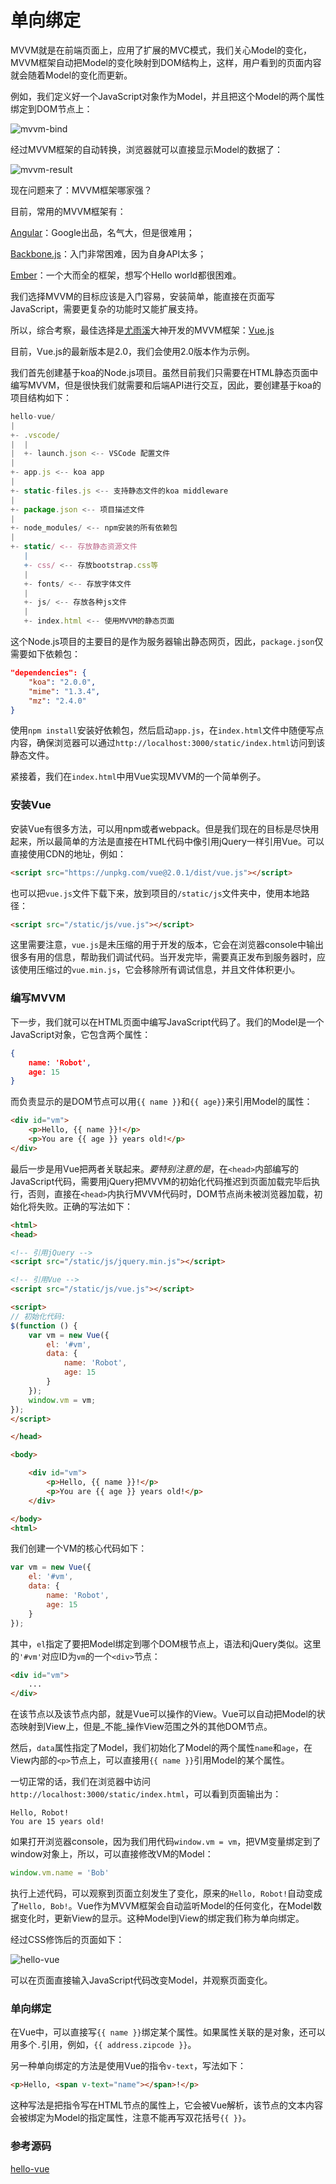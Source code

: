 # 单向绑定

MVVM就是在前端页面上，应用了扩展的MVC模式，我们关心Model的变化，MVVM框架自动把Model的变化映射到DOM结构上，这样，用户看到的页面内容就会随着Model的变化而更新。

例如，我们定义好一个JavaScript对象作为Model，并且把这个Model的两个属性绑定到DOM节点上：

![](/img/mvvm_bind.png "mvvm-bind")

经过MVVM框架的自动转换，浏览器就可以直接显示Model的数据了：

![](https://cdn.liaoxuefeng.com/cdn/files/attachments/001475710686439a7e9a5b4c2c743669f92214ba6e91fbb000/l "mvvm-result")

现在问题来了：MVVM框架哪家强？

目前，常用的MVVM框架有：

[Angular](https://angularjs.org/)：Google出品，名气大，但是很难用；

[Backbone.js](http://backbonejs.org/)：入门非常困难，因为自身API太多；

[Ember](http://emberjs.com/)：一个大而全的框架，想写个Hello world都很困难。

我们选择MVVM的目标应该是入门容易，安装简单，能直接在页面写JavaScript，需要更复杂的功能时又能扩展支持。

所以，综合考察，最佳选择是[尤雨溪](http://weibo.com/p/1005051761511274)大神开发的MVVM框架：[Vue.js](http://vuejs.org/)

目前，Vue.js的最新版本是2.0，我们会使用2.0版本作为示例。

我们首先创建基于koa的Node.js项目。虽然目前我们只需要在HTML静态页面中编写MVVM，但是很快我们就需要和后端API进行交互，因此，要创建基于koa的项目结构如下：

```js
hello-vue/
|
+- .vscode/
|  |
|  +- launch.json <-- VSCode 配置文件
|
+- app.js <-- koa app
|
+- static-files.js <-- 支持静态文件的koa middleware
|
+- package.json <-- 项目描述文件
|
+- node_modules/ <-- npm安装的所有依赖包
|
+- static/ <-- 存放静态资源文件
   |
   +- css/ <-- 存放bootstrap.css等
   |
   +- fonts/ <-- 存放字体文件
   |
   +- js/ <-- 存放各种js文件
   |
   +- index.html <-- 使用MVVM的静态页面
```

这个Node.js项目的主要目的是作为服务器输出静态网页，因此，`package.json`仅需要如下依赖包：

```json
"dependencies": {
    "koa": "2.0.0",
    "mime": "1.3.4",
    "mz": "2.4.0"
}
```

使用`npm install`安装好依赖包，然后启动`app.js`，在`index.html`文件中随便写点内容，确保浏览器可以通过`http://localhost:3000/static/index.html`访问到该静态文件。

紧接着，我们在`index.html`中用Vue实现MVVM的一个简单例子。

### 安装Vue

安装Vue有很多方法，可以用npm或者webpack。但是我们现在的目标是尽快用起来，所以最简单的方法是直接在HTML代码中像引用jQuery一样引用Vue。可以直接使用CDN的地址，例如：

```html
<script src="https://unpkg.com/vue@2.0.1/dist/vue.js"></script>
```

也可以把`vue.js`文件下载下来，放到项目的`/static/js`文件夹中，使用本地路径：

```html
<script src="/static/js/vue.js"></script>
```

这里需要注意，`vue.js`是未压缩的用于开发的版本，它会在浏览器console中输出很多有用的信息，帮助我们调试代码。当开发完毕，需要真正发布到服务器时，应该使用压缩过的`vue.min.js`，它会移除所有调试信息，并且文件体积更小。

### 编写MVVM

下一步，我们就可以在HTML页面中编写JavaScript代码了。我们的Model是一个JavaScript对象，它包含两个属性：

```json
{
    name: 'Robot',
    age: 15
}
```

而负责显示的是DOM节点可以用`{{ name }}`和`{{ age}}`来引用Model的属性：

```html
<div id="vm">
    <p>Hello, {{ name }}!</p>
    <p>You are {{ age }} years old!</p>
</div>
```

最后一步是用Vue把两者关联起来。_要特别注意的是_，在`<head>`内部编写的JavaScript代码，需要用jQuery把MVVM的初始化代码推迟到页面加载完毕后执行，否则，直接在`<head>`内执行MVVM代码时，DOM节点尚未被浏览器加载，初始化将失败。正确的写法如下：

```html
<html>
<head>

<!-- 引用jQuery -->
<script src="/static/js/jquery.min.js"></script>

<!-- 引用Vue -->
<script src="/static/js/vue.js"></script>

<script>
// 初始化代码:
$(function () {
    var vm = new Vue({
        el: '#vm',
        data: {
            name: 'Robot',
            age: 15
        }
    });
    window.vm = vm;
});
</script>

</head>

<body>

    <div id="vm">
        <p>Hello, {{ name }}!</p>
        <p>You are {{ age }} years old!</p>
    </div>

</body>
<html>
```

我们创建一个VM的核心代码如下：

```js
var vm = new Vue({
    el: '#vm',
    data: {
        name: 'Robot',
        age: 15
    }
});
```

其中，`el`指定了要把Model绑定到哪个DOM根节点上，语法和jQuery类似。这里的`'#vm'`对应ID为`vm`的一个`<div>`节点：

```html
<div id="vm">
    ...
</div>
```

在该节点以及该节点内部，就是Vue可以操作的View。Vue可以自动把Model的状态映射到View上，但是_不能_操作View范围之外的其他DOM节点。

然后，`data`属性指定了Model，我们初始化了Model的两个属性`name`和`age`，在View内部的`<p>`节点上，可以直接用`{{ name }}`引用Model的某个属性。

一切正常的话，我们在浏览器中访问`http://localhost:3000/static/index.html`，可以看到页面输出为：

```
Hello, Robot!
You are 15 years old!
```

如果打开浏览器console，因为我们用代码`window.vm = vm`，把VM变量绑定到了window对象上，所以，可以直接修改VM的Model：

```js
window.vm.name = 'Bob'
```

执行上述代码，可以观察到页面立刻发生了变化，原来的`Hello, Robot!`自动变成了`Hello, Bob!`。Vue作为MVVM框架会自动监听Model的任何变化，在Model数据变化时，更新View的显示。这种Model到View的绑定我们称为单向绑定。

经过CSS修饰后的页面如下：

![](/img/mvvm_hello.jpeg "hello-vue")

可以在页面直接输入JavaScript代码改变Model，并观察页面变化。

### 单向绑定

在Vue中，可以直接写`{{ name }}`绑定某个属性。如果属性关联的是对象，还可以用多个`.`引用，例如，`{{ address.zipcode }}`。

另一种单向绑定的方法是使用Vue的指令`v-text`，写法如下：

```html
<p>Hello, <span v-text="name"></span>!</p>
```

这种写法是把指令写在HTML节点的属性上，它会被Vue解析，该节点的文本内容会被绑定为Model的指定属性，注意不能再写双花括号`{{ }}`。

### 参考源码

[hello-vue](https://github.com/michaelliao/learn-javascript/tree/master/samples/node/web/vue/hello-vue)

